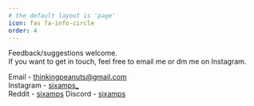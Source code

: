 ```yaml
---
# the default layout is 'page'
icon: fas fa-info-circle
order: 4
---
```


Feedback/suggestions welcome.<br>
If you want to get in touch, feel free to email me or dm me on Instagram.

Email - thinkingpeanuts@gmail.com<br>
Instagram - <a href = "https://www.instagram.com/sixamps_">sixamps_</a><br>
Reddit - <a href = "https://www.reddit.com/user/sixamps">sixamps</a>
Discord - <a href = "https://discord.com/users/1222445170692194407">sixamps</a>

<!-- Please email me at thinkingpeanuts@gmail.com for any questions/feedback. -->

<!-- > Add Markdown syntax content to file `_tabs/about.md`{: .filepath } and it will show up on this page.
{: .prompt-tip } -->
